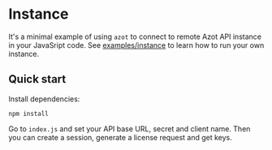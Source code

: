 # Instance

It's a minimal example of using `azot` to connect to remote Azot API instance in your JavaSript code. See [examples/instance](https://github.com/vitalygashkov/azot/tree/main/examples/instance) to learn how to run your own instance.

## Quick start

Install dependencies:

```shell
npm install
```

Go to `index.js` and set your API base URL, secret and client name. Then you can create a session, generate a license request and get keys.

